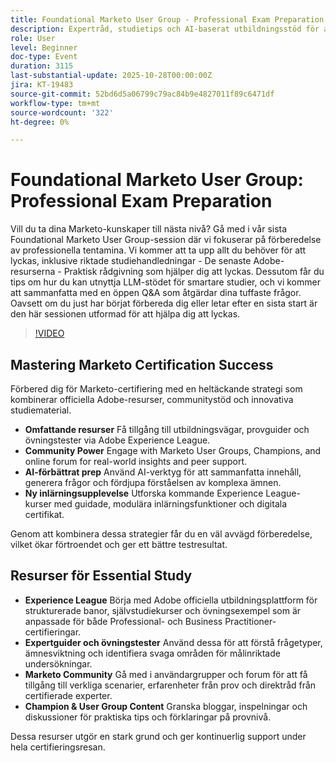 ```yaml
---
title: Foundational Marketo User Group - Professional Exam Preparation
description: Expertråd, studietips och AI-baserat utbildningsstöd för att ta fram ditt Marketo Engage Professional Exam med tillförsikt i denna fokuserade förberedande session.
role: User
level: Beginner
doc-type: Event
duration: 3115
last-substantial-update: 2025-10-28T00:00:00Z
jira: KT-19483
source-git-commit: 52bd6d5a06799c79ac84b9e4827011f89c6471df
workflow-type: tm+mt
source-wordcount: '322'
ht-degree: 0%

---
```



# Foundational Marketo User Group: Professional Exam Preparation

Vill du ta dina Marketo-kunskaper till nästa nivå? Gå med i vår sista Foundational Marketo User Group-session där vi fokuserar på förberedelse av professionella tentamina. Vi kommer att ta upp allt du behöver för att lyckas, inklusive riktade studiehandledningar - De senaste Adobe-resurserna - Praktisk rådgivning som hjälper dig att lyckas. Dessutom får du tips om hur du kan utnyttja LLM-stödet för smartare studier, och vi kommer att sammanfatta med en öppen Q&amp;A som åtgärdar dina tuffaste frågor. Oavsett om du just har börjat förbereda dig eller letar efter en sista start är den här sessionen utformad för att hjälpa dig att lyckas.

>[!VIDEO](https://video.tv.adobe.com/v/3476232/?learn=on&enablevpops)

## Mastering Marketo Certification Success

Förbered dig för Marketo-certifiering med en heltäckande strategi som kombinerar officiella Adobe-resurser, communitystöd och innovativa studiematerial.

* **Omfattande resurser** Få tillgång till utbildningsvägar, provguider och övningstester via Adobe Experience League.
* **Community Power** Engage with Marketo User Groups, Champions, and online forum for real-world insights and peer support.
* **AI-förbättrat prep** Använd AI-verktyg för att sammanfatta innehåll, generera frågor och fördjupa förståelsen av komplexa ämnen.
* **Ny inlärningsupplevelse** Utforska kommande Experience League-kurser med guidade, modulära inlärningsfunktioner och digitala certifikat.

Genom att kombinera dessa strategier får du en väl avvägd förberedelse, vilket ökar förtroendet och ger ett bättre testresultat.

## Resurser för Essential Study

* **Experience League** Börja med Adobe officiella utbildningsplattform för strukturerade banor, självstudiekurser och övningsexempel som är anpassade för både Professional- och Business Practitioner-certifieringar.
* **Expertguider och övningstester** Använd dessa för att förstå frågetyper, ämnesviktning och identifiera svaga områden för målinriktade undersökningar.
* **Marketo Community** Gå med i användargrupper och forum för att få tillgång till verkliga scenarier, erfarenheter från prov och direktråd från certifierade experter.
* **Champion &amp; User Group Content** Granska bloggar, inspelningar och diskussioner för praktiska tips och förklaringar på provnivå.

Dessa resurser utgör en stark grund och ger kontinuerlig support under hela certifieringsresan.

